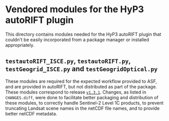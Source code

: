 # Vendored modules for the HyP3 autoRIFT plugin

This directory contains modules needed for the HyP3 autoRIFT plugin that couldn't
be easily incorporated from a package manager or installed appropriately.

## `testautoRIFT_ISCE.py`, `testautoRIFT.py`, `testGeogrid_ISCE.py` and `testGeogridOptical.py`

These modules are required for the expected workflow provided to ASF, and are
provided in autoRIFT, but not distributed as part of the package. These modules
correspond to release [`v1.3.1`](https://github.com/leiyangleon/autoRIFT/releases/tag/v1.3.1).
Changes, as listed in `CHANGES.diff`, were done to facilitate better packaging 
and distribution of these modules, to correctly handle Sentinel-2 Level 1C
products, to prevent truncating Landsat scene names in the netCDF file names, 
and to provide better netCDF metadata.
